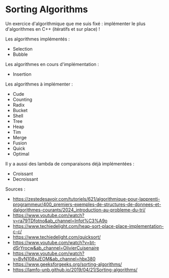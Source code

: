 # Sorting Algorithms
Un exercice d'algorithmique que me suis fixé : implémenter le plus d'algorithmes en C++ (itératifs et sur place) !

Les algorithmes implémentés :
- Selection
- Bubble

Les algorithmes en cours d'implémentation :
- Insertion

Les algorithmes à implémenter :
- Cude
- Counting
- Radix
- Bucket
- Shell
- Tree
- Heap
- Tim
- Merge
- Fusion
- Quick
- Optimal

Il y a aussi des lambda de comparaisons déjà implémentées :
- Croissant
- Decroissant

Sources :
- https://zestedesavoir.com/tutoriels/621/algorithmique-pour-lapprenti-programmeur/400_premiers-exemples-de-structures-de-donnees-et-dalgorithmes-courants/2024_introduction-au-probleme-du-tri/
- https://www.youtube.com/watch?v=ra79TDfotno&ab_channel=Infot%C3%A9o
- https://www.techiedelight.com/heap-sort-place-place-implementation-c-c/
- https://www.techiedelight.com/quicksort/
- https://www.youtube.com/watch?v=bt-dSrYrocw&ab_channel=OlivierCuisenaire
- https://www.youtube.com/watch?v=BvN108xJEOM&ab_channel=hbx380
- https://www.geeksforgeeks.org/sorting-algorithms/
- https://lamfo-unb.github.io/2019/04/21/Sorting-algorithms/